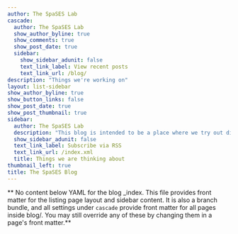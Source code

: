 ```yaml
---
author: The SpaSES Lab
cascade:
  author: The SpaSES Lab
  show_author_byline: true
  show_comments: true
  show_post_date: true
  sidebar:
    show_sidebar_adunit: false
    text_link_label: View recent posts
    text_link_url: /blog/
description: "Things we're working on"
layout: list-sidebar
show_author_byline: true
show_button_links: false
show_post_date: true
show_post_thumbnail: true
sidebar:
  author: The SpaSES Lab
  description: "This blog is intended to be a place where we try out different ideas, get practice writing about complex topics, and introduce some of the techniques we use to understand the interaction between social and ecological systems"
  show_sidebar_adunit: false
  text_link_label: Subscribe via RSS
  text_link_url: /index.xml
  title: Things we are thinking about
thumbnail_left: true
title: The SpaSES Blog
---
```


** No content below YAML for the blog _index. This file provides front matter for the listing page layout and sidebar content. It is also a branch bundle, and all settings under `cascade` provide front matter for all pages inside blog/. You may still override any of these by changing them in a page's front matter.**
